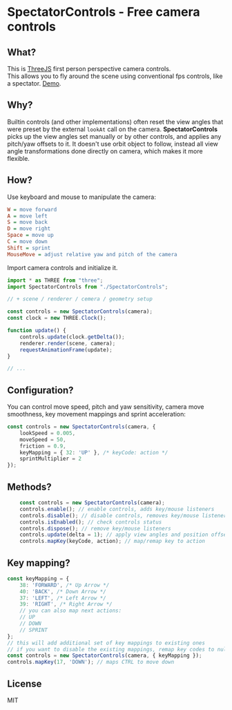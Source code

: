 # SpectatorControls - Free camera controls

## What?
This is [ThreeJS](http://threjs.org) first person perspective camera controls.  
This allows you to fly around the scene using conventional fps controls, like a spectator. [Demo](https://codesandbox.io/s/j73ln8762y).

## Why?
Builtin controls (and other implementations) often reset the view angles that were preset by the external `lookAt` call on the camera. __SpectatorControls__ picks up the view angles set manually or by other controls, and applies any pitch/yaw offsets to it. It doesn't use orbit object to follow, instead all view angle transformations done directly on camera, which makes it more flexible.

## How?
Use keyboard and mouse to manipulate the camera:
```ini
W = move forward
A = move left
S = move back
D = move right
Space = move up
C = move down
Shift = sprint
MouseMove = adjust relative yaw and pitch of the camera
```

Import camera controls and initialize it.
```js
import * as THREE from "three";
import SpectatorControls from "./SpectatorControls";

// + scene / renderer / cemera / geometry setup

const controls = new SpectatorControls(camera);
const clock = new THREE.Clock();

function update() {
	controls.update(clock.getDelta());
	renderer.render(scene, camera);
	requestAnimationFrame(update);
}

// ...
```

## Configuration?

You can control move speed, pitch and yaw sensitivity, camera move smoothness, key movement mappings and sprint acceleration:
```js
const controls = new SpectatorControls(camera, {
	lookSpeed = 0.005,
	moveSpeed = 50,
	friction = 0.9,
	keyMapping = { 32: 'UP' }, /* keyCode: action */ 
	sprintMultiplier = 2
});
```

## Methods?
```js
	const controls = new SpectatorControls(camera);
	controls.enable(); // enable controls, adds key/mouse listeners
	controls.disable(); // disable controls, removes key/mouse listeners
	controls.isEnabled(); // check controls status
	controls.dispose(); // remove key/mouse listeners
	controls.update(delta = 1); // apply view angles and position offsets
	controls.mapKey(keyCode, action); // map/remap key to action	
```

## Key mapping?
```js
const keyMapping = {
	38: 'FORWARD', /* Up Arrow */
	40: 'BACK', /* Down Arrow */
	37: 'LEFT', /* Left Arrow */
	39: 'RIGHT', /* Right Arrow */
	// you can also map next actions:
	// UP
	// DOWN
	// SPRINT
};
// this will add additional set of key mappings to existing ones
// if you want to disable the existing mappings, remap key codes to null string eg. { 87: "" }, remaps W to noop
const controls = new SpectatorControls(camera, { keyMapping });
controls.mapKey(17, 'DOWN'); // maps CTRL to move down
```

## License
MIT

